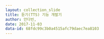 ```yaml
---
layout: collection_slide
title: 듣기(TTS) 기능 개발기
author: 안다빈, 
date: 2017-11-03
data-id: 68fdc99c3b0a4515afc79daec7ea8103
---
```

